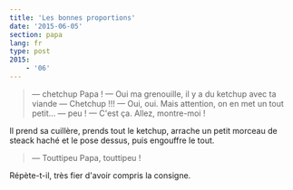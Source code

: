 ```yaml
---
title: 'Les bonnes proportions'
date: '2015-06-05'
section: papa
lang: fr
type: post
2015:
    - '06'
---
```


> — chetchup Papa !
> — Oui ma grenouille, il y a du ketchup avec ta viande
> — Chetchup !!!
> — Oui, oui. Mais attention, on en met un tout petit...
> — peu !
> — C'est ça. Allez, montre-moi !

Il prend sa cuillère, prends tout le ketchup, arrache un petit morceau de steack haché et le pose dessus, puis engouffre le tout.

> — Touttipeu Papa, touttipeu !

Répète-t-il, très fier d'avoir compris la consigne.
